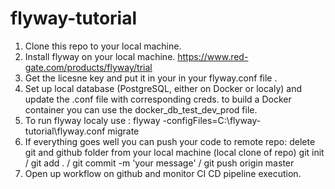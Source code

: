 # flyway-tutorial
1. Clone this repo to your local machine. 
2. Install flyway on your local machine. https://www.red-gate.com/products/flyway/trial
3. Get the licesne key and put it in your in your flyway.conf file .
4. Set up local database (PostgreSQL, either on Docker or localy) and update the .conf file with corresponding creds.
   to build a Docker container you can use the docker_db_test_dev_prod file.
5. To run flyway localy use : flyway -configFiles=C:\flyway-tutorial\flyway.conf migrate
6. If everything goes well you can push your code to remote repo:
   delete git and github folder from your local machine (local clone of repo)
   git init /
   git add . /
   git commit -m 'your message' /
   git push origin master
7. Open up workflow on github and monitor CI CD pipeline execution.
   
